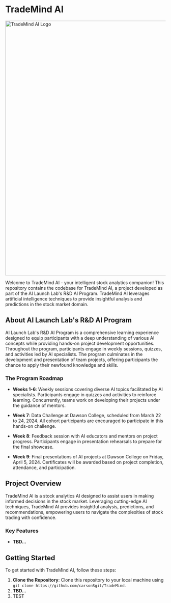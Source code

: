 
# TradeMind AI

<img src="https://github.com/carsonSgit/TradeMind/assets/92652800/7deb2370-11e7-4520-a393-5ec43fd69670" alt="TradeMind AI Logo" width="800" />

Welcome to TradeMind AI - your intelligent stock analytics companion! This repository contains the codebase for TradeMind AI, a project developed as part of the AI Launch Lab's R&D AI Program. TradeMind AI leverages artificial intelligence techniques to provide insightful analysis and predictions in the stock market domain.

## About AI Launch Lab's R&D AI Program

AI Launch Lab's R&D AI Program is a comprehensive learning experience designed to equip participants with a deep understanding of various AI concepts while providing hands-on project development opportunities. Throughout the program, participants engage in weekly sessions, quizzes, and activities led by AI specialists. The program culminates in the development and presentation of team projects, offering participants the chance to apply their newfound knowledge and skills.

### The Program Roadmap

- **Weeks 1-6**: Weekly sessions covering diverse AI topics facilitated by AI specialists. Participants engage in quizzes and activities to reinforce learning. Concurrently, teams work on developing their projects under the guidance of mentors.

- **Week 7**: Data Challenge at Dawson College, scheduled from March 22 to 24, 2024. All cohort participants are encouraged to participate in this hands-on challenge.

- **Week 8**: Feedback session with AI educators and mentors on project progress. Participants engage in presentation rehearsals to prepare for the final showcase.

- **Week 9**: Final presentations of AI projects at Dawson College on Friday, April 5, 2024. Certificates will be awarded based on project completion, attendance, and participation.

## Project Overview

TradeMind AI is a stock analytics AI designed to assist users in making informed decisions in the stock market. Leveraging cutting-edge AI techniques, TradeMind AI provides insightful analysis, predictions, and recommendations, empowering users to navigate the complexities of stock trading with confidence.

### Key Features

- **TBD...**

## Getting Started

To get started with TradeMind AI, follow these steps:

1. **Clone the Repository**: Clone this repository to your local machine using `git clone https://github.com/carsonSgit/TradeMind`.
2. **TBD...**
3. TEST
